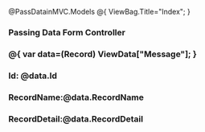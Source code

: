 @PassDatainMVC.Models
@{
ViewBag.Title="Index";
}
<h3> Passing Data Form Controller<h3>
@{
var data=(Record) ViewData["Message"];
}
<h3> Id: @data.Id</h3>
<h3> RecordName:@data.RecordName</h3>
<h3> RecordDetail:@data.RecordDetail</h3>
